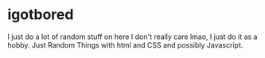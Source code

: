 # igotbored
I just do a lot of random stuff on here I don't really care lmao, I just do it as a hobby.
Just Random Things with html and CSS and possibly Javascript.
